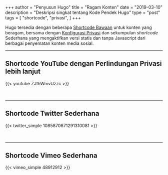 +++
author = "Penyusun Hugo"
title = "Ragam Konten"
date = "2019-03-10"
description = "Deskripsi singkat tentang Kode Pendek Hugo"
type = "post"
tags = [
    "shortcode",
    "privasi",
]
+++

Hugo tersedia dengan beberapa [Shortcode Bawaan](https://gohugo.io/content-management/shortcodes/#use-hugos-built-in-shortcodes/) untuk konten yang beragam, bersama dengan [Konfigurasi Privasi](https://gohugo.io/about/hugo-and-gdpr/) dan sekumpulan _shortcode_ Sederhana yang mengaktifkan versi statis dan tanpa Javascript dari berbagai penyematan konten media sosial.
<!--more-->
---

## Shortcode YouTube dengan Perlindungan Privasi lebih lanjut

{{< youtube ZJthWmvUzzc >}}

<br>

---

## Shortcode Twitter Sederhana

{{< twitter_simple 1085870671291310081 >}}

<br>

---

## Shortcode Vimeo Sederhana

{{< vimeo_simple 48912912 >}}
